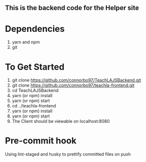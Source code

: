 ## This is the backend code for the <Teach LA> Helper site

# Dependencies

1. yarn and npm
2. git

# To Get Started

1. git clone https://github.com/connorbo97/TeachLAJSBackend.git
2. git clone https://github.com/connorbo97/teachla-frontend.git
3. cd TeachLAJSBackend
4. yarn (or npm) install
5. yarn (or npm) start
6. cd ../teachla-frontend
7. yarn (or npm) install
8. yarn (or npm) start
9. The Client should be viewable on localhost:8080

# Pre-commit hook

Using lint-staged and husky to prettify committed files on push
